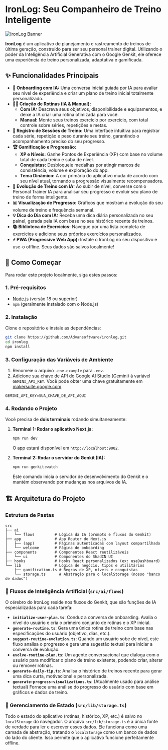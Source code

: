 
# IronLog: Seu Companheiro de Treino Inteligente

![IronLog Banner](https://placehold.co/1200x630/030712/10b981/png?text=IronLog&font=inter)

**IronLog** é um aplicativo de planejamento e rastreamento de treinos de última geração, construído para ser seu personal trainer digital. Utilizando o poder da Inteligência Artificial Generativa com o Google Genkit, ele oferece uma experiência de treino personalizada, adaptativa e gamificada.

## ✨ Funcionalidades Principais

-   **🤖 Onboarding com IA:** Uma conversa inicial guiada por IA para avaliar seu nível de experiência e criar um plano de treino inicial totalmente personalizado.
-   **🏋️‍♀️ Criação de Rotinas (IA & Manual):**
    -   **Com IA:** Descreva seus objetivos, disponibilidade e equipamentos, e deixe a IA criar uma rotina otimizada para você.
    -   **Manual:** Monte seus treinos exercício por exercício, com total controle sobre séries, repetições e metas.
-   **📝 Registro de Sessões de Treino:** Uma interface intuitiva para registrar cada série, repetição e peso durante seu treino, garantindo o acompanhamento preciso do seu progresso.
-   **🏆 Gamificação e Progressão:**
    -   **XP e Níveis:** Ganhe Pontos de Experiência (XP) com base no volume total de cada treino e suba de nível.
    -   **Conquistas:** Desbloqueie medalhas por atingir marcos de consistência, volume e exploração do app.
    -   **Tema Dinâmico:** A cor primária do aplicativo muda de acordo com seu nível atual, tornando a progressão visualmente recompensadora.
-   **🧠 Evolução de Treino com IA:** Ao subir de nível, converse com o Personal Trainer IA para analisar seu progresso e evoluir seu plano de treino de forma inteligente.
-   **📊 Visualização de Progresso:** Gráficos que mostram a evolução do seu volume de treino e frequência semanal.
-   **💡 Dica do Dia com IA:** Receba uma dica diária personalizada no seu painel, gerada pela IA com base no seu histórico recente de treinos.
-   **📚 Biblioteca de Exercícios:** Navegue por uma lista completa de exercícios e adicione seus próprios exercícios personalizados.
-   **⚡ PWA (Progressive Web App):** Instale o IronLog no seu dispositivo e use-o offline. Seus dados são salvos localmente!

## 🚀 Como Começar

Para rodar este projeto localmente, siga estes passos:

### 1. Pré-requisitos

-   [Node.js](https://nodejs.org/) (versão 18 ou superior)
-   `npm` (geralmente instalado com o Node.js)

### 2. Instalação

Clone o repositório e instale as dependências:

```bash
git clone https://github.com/Advansoftware/ironlog.git
cd ironlog
npm install
```

### 3. Configuração das Variáveis de Ambiente

1.  Renomeie o arquivo `.env.example` para `.env`.
2.  Adicione sua chave de API do Google AI Studio (Gemini) à variável `GEMINI_API_KEY`. Você pode obter uma chave gratuitamente em [makersuite.google.com](https://makersuite.google.com).

```.env
GEMINI_API_KEY=SUA_CHAVE_DE_API_AQUI
```

### 4. Rodando o Projeto

Você precisa de **dois terminais** rodando simultaneamente:

1.  **Terminal 1: Rodar o aplicativo Next.js:**
    ```bash
    npm run dev
    ```
    O app estará disponível em `http://localhost:9002`.

2.  **Terminal 2: Rodar o servidor do Genkit (IA):**
    ```bash
    npm run genkit:watch
    ```
    Este comando inicia o servidor de desenvolvimento do Genkit e o mantém observando por mudanças nos arquivos de IA.

## 🏗️ Arquitetura do Projeto

### Estrutura de Pastas

```
src
├── ai
│   └── flows         # Lógica da IA (prompts e fluxos do Genkit)
├── app               # App Router do Next.js
│   ├── (app)         # Páginas autenticadas com layout compartilhado
│   └── welcome       # Página de onboarding
├── components        # Componentes React reutilizáveis
│   └── ui            # Componentes do ShadCN UI
├── hooks             # Hooks React personalizados (ex: useDashboard)
└── lib               # Lógica de negócio, tipos e utilitários
    ├── gamification.ts # Regras de XP, níveis e conquistas
    └── storage.ts      # Abstração para o localStorage (nosso "banco de dados")
```

### 🤖 Fluxos de Inteligência Artificial (`src/ai/flows`)

O cérebro do IronLog reside nos fluxos do Genkit, que são funções de IA especializadas para cada tarefa:

-   **`initialize-user-plan.ts`**: Conduz a conversa de onboarding. Avalia o nível do usuário e cria o primeiro conjunto de rotinas e o XP inicial.
-   **`generate-routine.ts`**: Gera uma única rotina de treino com base nas especificações do usuário (objetivo, dias, etc.).
-   **`suggest-routine-evolution.ts`**: Quando um usuário sobe de nível, este fluxo analisa o progresso e gera uma sugestão textual para iniciar a conversa de evolução.
-   **`evolve-routine-plan.ts`**: Um agente conversacional que dialoga com o usuário para modificar o plano de treino existente, podendo criar, alterar ou remover rotinas.
-   **`generate-daily-tip.ts`**: Analisa o histórico de treinos recente para gerar uma dica curta, motivacional e personalizada.
-   **`generate-progress-visualizations.ts`**: (Atualmente usado para análise textual) Fornece uma análise do progresso do usuário com base em gráficos e dados de treino.

### 💾 Gerenciamento de Estado (`src/lib/storage.ts`)

Todo o estado do aplicativo (rotinas, histórico, XP, etc.) é salvo no `localStorage` do navegador. O arquivo `src/lib/storage.ts` é a única fonte de verdade para ler e escrever esses dados. Ele funciona como uma camada de abstração, tratando o `localStorage` como um banco de dados do lado do cliente. Isso permite que o aplicativo funcione perfeitamente offline.
